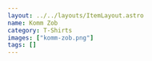 ```yaml
---
layout: ../../layouts/ItemLayout.astro
name: Komm Zob
category: T-Shirts
images: ["komm-zob.png"]
tags: []
---
```

